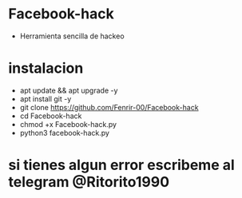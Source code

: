 # Facebook-hack

* Herramienta sencilla de hackeo
# instalacion
* apt update && apt upgrade -y
* apt install git -y
* git clone https://github.com/Fenrir-00/Facebook-hack
* cd Facebook-hack
* chmod +x Facebook-hack.py
* python3 facebook-hack.py
# si tienes algun error escribeme al telegram @Ritorito1990

